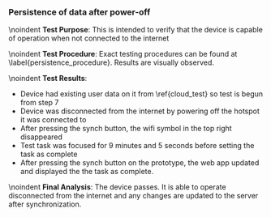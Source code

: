 ### Persistence of data after power-off
\noindent
**Test Purpose**:
This is intended to verify that the device is capable of operation when not connected to the internet

\noindent
**Test Procedure**:
Exact testing procedures can be found at \label{persistence_procedure}. Results are visually observed.

\noindent
**Test Results**:

- Device had existing user data on it from \ref{cloud_test} so test is begun from step 7
- Device was disconnected from the internet by powering off the hotspot it was connected to
- After pressing the synch button, the wifi symbol in the top right disappeared
- Test task was focused for 9 minutes and 5 seconds before setting the task as complete 
- After pressing the synch button on the prototype, the web app updated and displayed the the task as complete.

\noindent
**Final Analysis**:
The device passes. It is able to operate disconnected from the internet and any changes are updated to the server after synchronization. 

